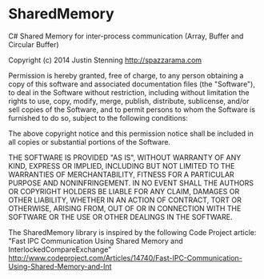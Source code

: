 SharedMemory
============

C# Shared Memory for inter-process communication (Array, Buffer and Circular Buffer)

Copyright (c) 2014 Justin Stenning
http://spazzarama.com

Permission is hereby granted, free of charge, to any person obtaining a copy
of this software and associated documentation files (the "Software"), to deal
in the Software without restriction, including without limitation the rights
to use, copy, modify, merge, publish, distribute, sublicense, and/or sell
copies of the Software, and to permit persons to whom the Software is
furnished to do so, subject to the following conditions:

The above copyright notice and this permission notice shall be included in
all copies or substantial portions of the Software.

THE SOFTWARE IS PROVIDED "AS IS", WITHOUT WARRANTY OF ANY KIND, EXPRESS OR
IMPLIED, INCLUDING BUT NOT LIMITED TO THE WARRANTIES OF MERCHANTABILITY,
FITNESS FOR A PARTICULAR PURPOSE AND NONINFRINGEMENT. IN NO EVENT SHALL THE
AUTHORS OR COPYRIGHT HOLDERS BE LIABLE FOR ANY CLAIM, DAMAGES OR OTHER
LIABILITY, WHETHER IN AN ACTION OF CONTRACT, TORT OR OTHERWISE, ARISING FROM,
OUT OF OR IN CONNECTION WITH THE SOFTWARE OR THE USE OR OTHER DEALINGS IN
THE SOFTWARE.

The SharedMemory library is inspired by the following Code Project article:
  "Fast IPC Communication Using Shared Memory and InterlockedCompareExchange"
  http://www.codeproject.com/Articles/14740/Fast-IPC-Communication-Using-Shared-Memory-and-Int